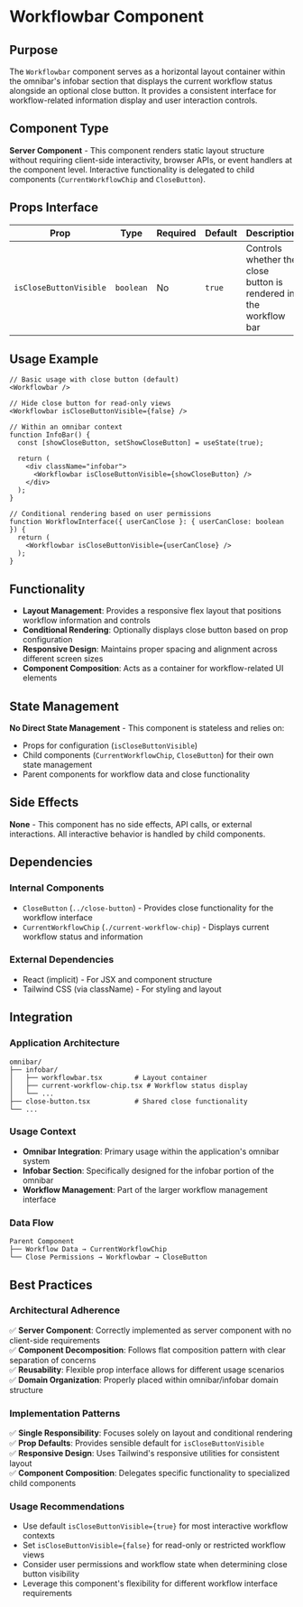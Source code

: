 # Workflowbar Component

## Purpose
The `Workflowbar` component serves as a horizontal layout container within the omnibar's infobar section that displays the current workflow status alongside an optional close button. It provides a consistent interface for workflow-related information display and user interaction controls.

## Component Type
**Server Component** - This component renders static layout structure without requiring client-side interactivity, browser APIs, or event handlers at the component level. Interactive functionality is delegated to child components (`CurrentWorkflowChip` and `CloseButton`).

## Props Interface

| Prop | Type | Required | Default | Description |
|------|------|----------|---------|-------------|
| `isCloseButtonVisible` | `boolean` | No | `true` | Controls whether the close button is rendered in the workflow bar |

## Usage Example

```tsx
// Basic usage with close button (default)
<Workflowbar />

// Hide close button for read-only views
<Workflowbar isCloseButtonVisible={false} />

// Within an omnibar context
function InfoBar() {
  const [showCloseButton, setShowCloseButton] = useState(true);
  
  return (
    <div className="infobar">
      <Workflowbar isCloseButtonVisible={showCloseButton} />
    </div>
  );
}

// Conditional rendering based on user permissions
function WorkflowInterface({ userCanClose }: { userCanClose: boolean }) {
  return (
    <Workflowbar isCloseButtonVisible={userCanClose} />
  );
}
```

## Functionality
- **Layout Management**: Provides a responsive flex layout that positions workflow information and controls
- **Conditional Rendering**: Optionally displays close button based on prop configuration
- **Responsive Design**: Maintains proper spacing and alignment across different screen sizes
- **Component Composition**: Acts as a container for workflow-related UI elements

## State Management
**No Direct State Management** - This component is stateless and relies on:
- Props for configuration (`isCloseButtonVisible`)
- Child components (`CurrentWorkflowChip`, `CloseButton`) for their own state management
- Parent components for workflow data and close functionality

## Side Effects
**None** - This component has no side effects, API calls, or external interactions. All interactive behavior is handled by child components.

## Dependencies

### Internal Components
- `CloseButton` (`../close-button`) - Provides close functionality for the workflow interface
- `CurrentWorkflowChip` (`./current-workflow-chip`) - Displays current workflow status and information

### External Dependencies
- React (implicit) - For JSX and component structure
- Tailwind CSS (via className) - For styling and layout

## Integration

### Application Architecture
```
omnibar/
├── infobar/
│   ├── workflowbar.tsx        # Layout container
│   ├── current-workflow-chip.tsx # Workflow status display
│   └── ...
├── close-button.tsx           # Shared close functionality
└── ...
```

### Usage Context
- **Omnibar Integration**: Primary usage within the application's omnibar system
- **Infobar Section**: Specifically designed for the infobar portion of the omnibar
- **Workflow Management**: Part of the larger workflow management interface

### Data Flow
```
Parent Component
├── Workflow Data → CurrentWorkflowChip
└── Close Permissions → Workflowbar → CloseButton
```

## Best Practices

### Architectural Adherence
✅ **Server Component**: Correctly implemented as server component with no client-side requirements  
✅ **Component Decomposition**: Follows flat composition pattern with clear separation of concerns  
✅ **Reusability**: Flexible prop interface allows for different usage scenarios  
✅ **Domain Organization**: Properly placed within omnibar/infobar domain structure  

### Implementation Patterns
✅ **Single Responsibility**: Focuses solely on layout and conditional rendering  
✅ **Prop Defaults**: Provides sensible default for `isCloseButtonVisible`  
✅ **Responsive Design**: Uses Tailwind's responsive utilities for consistent layout  
✅ **Component Composition**: Delegates specific functionality to specialized child components  

### Usage Recommendations
- Use default `isCloseButtonVisible={true}` for most interactive workflow contexts
- Set `isCloseButtonVisible={false}` for read-only or restricted workflow views
- Consider user permissions and workflow state when determining close button visibility
- Leverage this component's flexibility for different workflow interface requirements